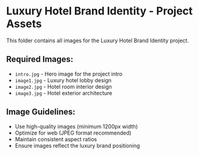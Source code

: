 # Luxury Hotel Brand Identity - Project Assets

This folder contains all images for the Luxury Hotel Brand Identity project.

## Required Images:
- `intro.jpg` - Hero image for the project intro
- `image1.jpg` - Luxury hotel lobby design
- `image2.jpg` - Hotel room interior design  
- `image3.jpg` - Hotel exterior architecture

## Image Guidelines:
- Use high-quality images (minimum 1200px width)
- Optimize for web (JPEG format recommended)
- Maintain consistent aspect ratios
- Ensure images reflect the luxury brand positioning